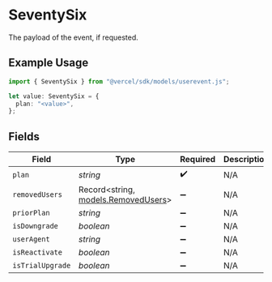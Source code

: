 # SeventySix

The payload of the event, if requested.

## Example Usage

```typescript
import { SeventySix } from "@vercel/sdk/models/userevent.js";

let value: SeventySix = {
  plan: "<value>",
};
```

## Fields

| Field                                                            | Type                                                             | Required                                                         | Description                                                      |
| ---------------------------------------------------------------- | ---------------------------------------------------------------- | ---------------------------------------------------------------- | ---------------------------------------------------------------- |
| `plan`                                                           | *string*                                                         | :heavy_check_mark:                                               | N/A                                                              |
| `removedUsers`                                                   | Record<string, [models.RemovedUsers](../models/removedusers.md)> | :heavy_minus_sign:                                               | N/A                                                              |
| `priorPlan`                                                      | *string*                                                         | :heavy_minus_sign:                                               | N/A                                                              |
| `isDowngrade`                                                    | *boolean*                                                        | :heavy_minus_sign:                                               | N/A                                                              |
| `userAgent`                                                      | *string*                                                         | :heavy_minus_sign:                                               | N/A                                                              |
| `isReactivate`                                                   | *boolean*                                                        | :heavy_minus_sign:                                               | N/A                                                              |
| `isTrialUpgrade`                                                 | *boolean*                                                        | :heavy_minus_sign:                                               | N/A                                                              |